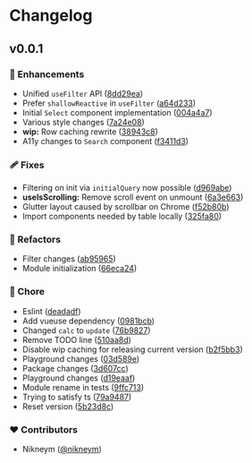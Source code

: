 # Changelog


## v0.0.1


### 🚀 Enhancements

- Unified `useFilter` API ([8dd29ea](https://github.com/nikneym/smooth-tables/commit/8dd29ea))
- Prefer `shallowReactive` in `useFilter` ([a64d233](https://github.com/nikneym/smooth-tables/commit/a64d233))
- Initial `Select` component implementation ([004a4a7](https://github.com/nikneym/smooth-tables/commit/004a4a7))
- Various style changes ([7a24e08](https://github.com/nikneym/smooth-tables/commit/7a24e08))
- **wip:** Row caching rewrite ([38943c8](https://github.com/nikneym/smooth-tables/commit/38943c8))
- A11y changes to `Search` component ([f3411d3](https://github.com/nikneym/smooth-tables/commit/f3411d3))

### 🩹 Fixes

- Filtering on init via `initialQuery` now possible ([d969abe](https://github.com/nikneym/smooth-tables/commit/d969abe))
- **useIsScrolling:** Remove scroll event on unmount ([6a3e663](https://github.com/nikneym/smooth-tables/commit/6a3e663))
- Glutter layout caused by scrollbar on Chrome ([f52b80b](https://github.com/nikneym/smooth-tables/commit/f52b80b))
- Import components needed by table locally ([325fa80](https://github.com/nikneym/smooth-tables/commit/325fa80))

### 💅 Refactors

- Filter changes ([ab95965](https://github.com/nikneym/smooth-tables/commit/ab95965))
- Module initialization ([66eca24](https://github.com/nikneym/smooth-tables/commit/66eca24))

### 🏡 Chore

- Eslint ([deadadf](https://github.com/nikneym/smooth-tables/commit/deadadf))
- Add vueuse dependency ([0981bcb](https://github.com/nikneym/smooth-tables/commit/0981bcb))
- Changed `calc` to `update` ([76b9827](https://github.com/nikneym/smooth-tables/commit/76b9827))
- Remove TODO line ([510aa8d](https://github.com/nikneym/smooth-tables/commit/510aa8d))
- Disable wip caching for releasing current version ([b2f5bb3](https://github.com/nikneym/smooth-tables/commit/b2f5bb3))
- Playground changes ([03d589e](https://github.com/nikneym/smooth-tables/commit/03d589e))
- Package changes ([3d607cc](https://github.com/nikneym/smooth-tables/commit/3d607cc))
- Playground changes ([d19eaaf](https://github.com/nikneym/smooth-tables/commit/d19eaaf))
- Module rename in tests ([9ffc713](https://github.com/nikneym/smooth-tables/commit/9ffc713))
- Trying to satisfy ts ([79a9487](https://github.com/nikneym/smooth-tables/commit/79a9487))
- Reset version ([5b23d8c](https://github.com/nikneym/smooth-tables/commit/5b23d8c))

### ❤️ Contributors

- Nikneym ([@nikneym](http://github.com/nikneym))

